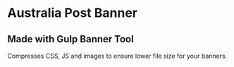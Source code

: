 # Australia Post Banner #

## Made with Gulp Banner Tool ##
Compresses CSS, JS and images to ensure lower file size for your banners.
